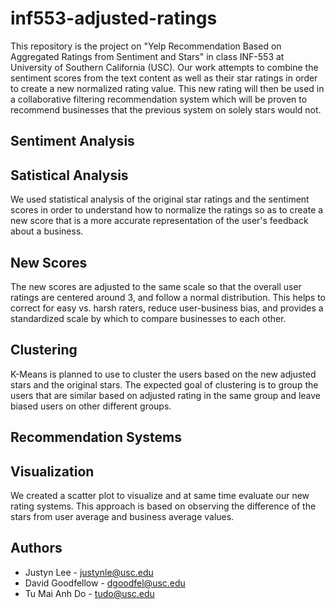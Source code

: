 # inf553-adjusted-ratings
This repository is the project on "Yelp Recommendation Based on Aggregated Ratings from Sentiment and Stars" in class 
INF-553 at University of Southern California (USC). Our work attempts to combine the sentiment scores from the text content as well as their star ratings in order to create a new normalized rating value. This new rating will then be used in a collaborative filtering recommendation system which will be proven to recommend businesses that the previous system on solely stars would not.

## Sentiment Analysis

## Satistical Analysis
We used statistical analysis of the original star ratings and the sentiment scores in order to understand how to normalize the ratings so as to create a new score that is a more accurate representation of the user's feedback about a business.

## New Scores
The new scores are adjusted to the same scale so that the overall user ratings are centered around 3, and follow a normal distribution. This helps to correct for easy vs. harsh raters, reduce user-business bias, and provides a standardized scale by which to compare businesses to each other.

## Clustering
K-Means is planned to use to cluster the users based on the new adjusted stars and the original stars. The expected goal of clustering is to group the users that are similar based on adjusted rating in the same group and leave biased users on other different groups.

## Recommendation Systems

## Visualization
We created a scatter plot to visualize and at same time evaluate our new rating systems. This approach is based on observing the difference of the stars from user average and business average values. 

## Authors 
* Justyn Lee - justynle@usc.edu
* David Goodfellow - dgoodfel@usc.edu
* Tu Mai Anh Do - tudo@usc.edu

